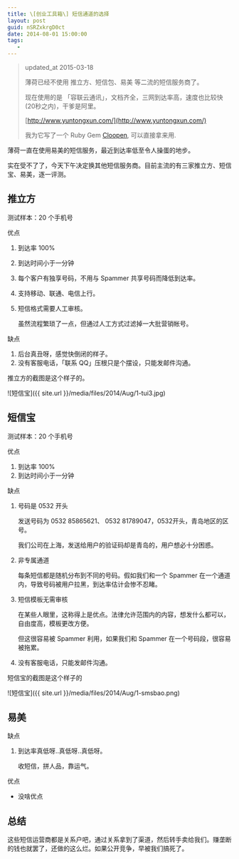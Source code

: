 ```yaml
---
title: \[创业工具箱\] 短信通道的选择
layout: post
guid: nSRZxkrgD0ct
date: 2014-08-01 15:00:00
tags:
   -
---
```


> updated_at 2015-03-18
>
> 薄荷已经不使用 推立方、短信包、易美 等二流的短信服务商了。
>
> 现在使用的是 「容联云通讯」，文档齐全，三网到达率高，速度也比较快 (20秒之内)，干爹是阿里。
>
> [http://www.yuntongxun.com/](http://www.yuntongxun.com/)
>
> 我为它写了一个 Ruby Gem [Cloopen](https://github.com/xiewenwei/cloopen), 可以直接拿来用.

薄荷一直在使用易美的短信服务，最近到达率低至令人操蛋的地步。

实在受不了了，今天下午决定换其他短信服务商。目前主流的有三家推立方、短信宝、易美，逐一评测。


## 推立方

测试样本：20 个手机号

优点

1. 到达率 100%
2. 到达时间小于一分钟

1. 每个客户有独享号码，不用与 Spammer 共享号码而降低到达率。

2. 支持移动、联通、电信上行。
3. 短信格式需要人工审核。

    虽然流程繁琐了一点，但通过人工方式过滤掉一大批营销帐号。


缺点

1. 后台真丑呀，感觉快倒闭的样子。
2. 没有客服电话，「联系 QQ」压根只是个摆设，只能发邮件沟通。

推立方的截图是这个样子的。

![短信宝]({{ site.url }}/media/files/2014/Aug/1-tui3.jpg)

## 短信宝

测试样本：20 个手机号

优点

1. 到达率 100%
2. 到达时间小于一分钟


缺点

1. 号码是 0532 开头

    发送号码为 0532 85865621、 0532 81789047，0532开头，青岛地区的区号。

    我们公司在上海，发送给用户的验证码却是青岛的，用户想必十分困惑。

2. 非专属通道

    每条短信都是随机分布到不同的号码。假如我们和一个 Spammer 在一个通道内，导致号码被用户拉黑，到达率估计会惨不忍睹。


3. 短信模板无需审核

    在某些人眼里，这称得上是优点。法律允许范围内的内容，想发什么都可以，自由度高，模板更改方便。

    但这很容易被 Spammer 利用，如果我们和 Spammer 在一个号码段，很容易被拖累。

4. 没有客服电话，只能发邮件沟通。

短信宝的截图是这个样子的

![短信宝]({{ site.url }}/media/files/2014/Aug/1-smsbao.png)


## 易美

缺点

1. 到达率真低呀..真低呀..真低呀。

    收短信，拼人品，靠运气。

优点

* 没啥优点


## 总结

这些短信运营商都是关系户吧，通过关系拿到了渠道，然后转手卖给我们。赚垄断的钱也就罢了，还做的这么烂。如果公开竞争，早被我们搞死了。
